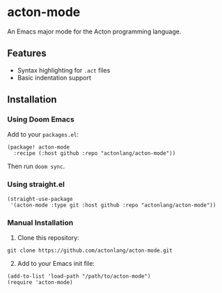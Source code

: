 # acton-mode

An Emacs major mode for the Acton programming language.

## Features

- Syntax highlighting for `.act` files
- Basic indentation support

## Installation

### Using Doom Emacs

Add to your `packages.el`:

```elisp
(package! acton-mode
  :recipe (:host github :repo "actonlang/acton-mode"))
```

Then run `doom sync`.

### Using straight.el

```elisp
(straight-use-package
 '(acton-mode :type git :host github :repo "actonlang/acton-mode"))
```

### Manual Installation

1. Clone this repository:
```console
git clone https://github.com/actonlang/acton-mode.git
```

2. Add to your Emacs init file:
```elisp
(add-to-list 'load-path "/path/to/acton-mode")
(require 'acton-mode)
```
